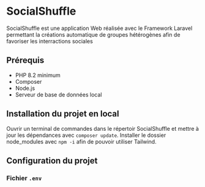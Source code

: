 # SocialShuffle
SocialShuffle est une application Web réalisée avec le Framework Laravel permettant la créations automatique de groupes hétérogènes afin de favoriser les interractions sociales
## Prérequis
* PHP 8.2 minimum
* Composer
* Node.js
* Serveur de base de données local

## Installation du projet en local

Ouvrir un terminal de commandes dans le répertoir SocialShuffle et mettre à jour les dépendances avec `composer update`.
Installer le dossier node_modules avec `npm -i` afin de pouvoir utiliser Tailwind.

## Configuration du projet
### Fichier `.env`
